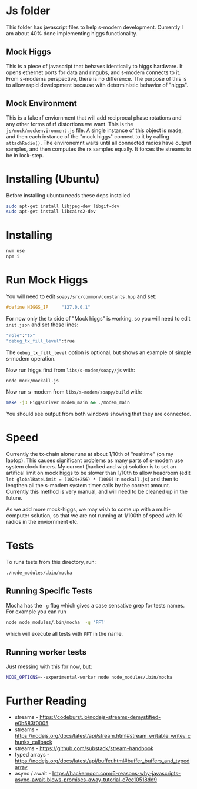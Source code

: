 # Js folder
This folder has javascript files to help s-modem development.  Currently I am about 40% done implementing higgs functionality.

## Mock Higgs
This is a piece of javascript that behaves identically to higgs hardware.  It opens ethernet ports for data and ringubs, and s-modem connects to it.  From s-modems perspective, there is no difference.  The purpose of this is to allow rapid development because with deterministic behavior of "higgs".

## Mock Environment
This is a fake rf enviornment that will add reciprocal phase rotations and any other forms of rf distortions we want.  This is the `js/mock/mockenvironment.js` file.  A single instance of this object is made, and then each instance of the "mock higgs" connect to it by calling `attachRadio()`.  The environemnt waits until all connected radios have output samples, and then computes the rx samples equally.  It forces the streams to be in lock-step.

# Installing (Ubuntu)
Before installing ubuntu needs these deps installed
```bash
sudo apt-get install libjpeg-dev libgif-dev
sudo apt-get install libcairo2-dev
```

# Installing
```bash
nvm use
npm i
```

# Run Mock Higgs
You will need to edit `soapy/src/common/constants.hpp` and set:
```c++
#define HIGGS_IP     "127.0.0.1"
```

For now only the tx side of "Mock higgs" is working, so you will need to edit `init.json` and set these lines:
```bash
"role":"tx"
"debug_tx_fill_level":true
```

The `debug_tx_fill_level` option is optional, but shows an example of simple s-modem operation.

Now run higgs first from `libs/s-modem/soapy/js` with:
```bash
node mock/mockall.js 
```

Now run s-modem from `libs/s-modem/soapy/build` with:
```bash
make -j3 HiggsDriver modem_main && ./modem_main
```

You should see output from both windows showing that they are connected.

# Speed
Currently the tx-chain alone runs at about 1/10th of "realtime" (on my laptop).  This causes significant problems as many parts of s-modem use system clock timers.  My current (hacked and wip) solution is to set an artifical limit on mock higgs to be slower than 1/10th to allow headroom (edit `let globalRateLimit = (1024+256) * (1000)` in `mockall.js`) and then to lengthen all the s-modem system timer calls by the correct amount.  Currently this method is very manual, and will need to be cleaned up in the future.

As we add more mock-higgs, we may wish to come up with a multi-computer solution, so that we are not running at 1/100th of speed with 10 radios in the enviornment etc.


# Tests
To runs tests from this directory, run:
```bash
./node_modules/.bin/mocha
```

## Running Specific Tests
Mocha has the `-g` flag which gives a case sensative grep for tests names.  For example you can run
```bash
node node_modules/.bin/mocha  -g 'FFT'
```
which will execute all tests with `FFT` in the name.

## Running worker tests
Just messing with this for now, but:
```bash
NODE_OPTIONS=--experimental-worker node node_modules/.bin/mocha
```

# Further Reading
* streams - https://codeburst.io/nodejs-streams-demystified-e0b583f0005
* streams - https://nodejs.org/docs/latest/api/stream.html#stream_writable_writev_chunks_callback
* streams - https://github.com/substack/stream-handbook
* typed arrays - https://nodejs.org/docs/latest/api/buffer.html#buffer_buffers_and_typedarray
* async / await - https://hackernoon.com/6-reasons-why-javascripts-async-await-blows-promises-away-tutorial-c7ec10518dd9